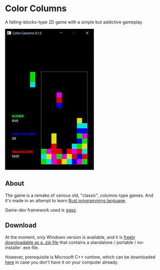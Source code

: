 # Color Columns
A falling-blocks-type 2D game with a simple but addictive gameplay

![Gameplay screenshot](github-resources/cc_gameplay.png)

## About
The game is a remake of various old, "classic", columns-type games.
And it's made in an attempt to learn [Rust programming language](https://www.rust-lang.org/).

Game-dev framework used is [ggez](https://ggez.rs/).

## Download
At the moment, only Windows version is available, and it is [freely downloadable as a .zip file](https://github.com/rdrmic/color-columns/raw/main/dist/color-columns-v017.zip) that contains a standalone / portable / no-installer .exe file.

However, prerequisite is Microsoft C++ runtime, which can be downloaded [here](https://docs.microsoft.com/en-us/cpp/windows/latest-supported-vc-redist?view=msvc-170#visual-studio-2015-2017-2019-and-2022) in case you don't have it on your computer already.
